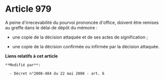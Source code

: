 # Article 979

A peine d'irrecevabilité du pourvoi prononcée d'office, doivent être remises au greffe dans le délai de dépôt du mémoire :

- une copie de la décision attaquée et de ses actes de signification ;

- une copie de la décision confirmée ou infirmée par la décision attaquée.

**Liens relatifs à cet article**

	**Modifié par**:

	  - Décret n°2008-484 du 22 mai 2008 - art. 6
